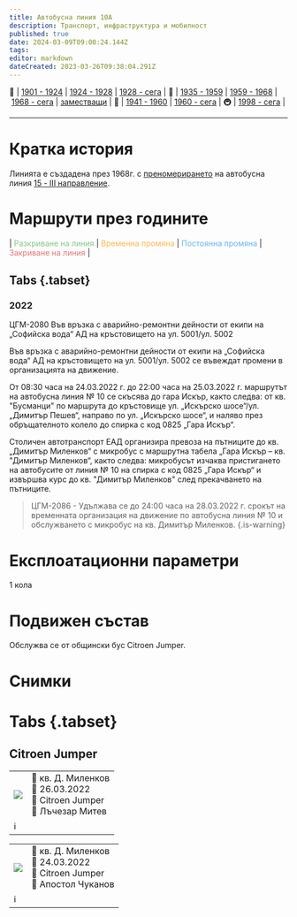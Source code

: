 ```yaml
---
title: Автобусна линия 10А
description: Транспорт, инфраструктура и мобилност
published: true
date: 2024-03-09T09:00:24.144Z
tags: 
editor: markdown
dateCreated: 2023-03-26T09:38:04.291Z
---
```


🚋 | [1901 - 1924](/bg/public-transport/tram-routes-1901-1924) | [1924 - 1928](/bg/public-transport/tram-routes-1924-1928) | [1928 - сега](/bg/public-transport/tram-routes-1928-sega) | 🚌 | [1935 - 1959](/bg/public-transport/bus-routes-1935-1959) | [1959 - 1968](/bg/public-transport/bus-routes-1959-1968) | [1968 - сега](/bg/public-transport/bus-routes-1968-sega) | [заместващи](/bg/public-transport/bus-routes-replacement-services) | 🚎 | [1941 - 1960](/bg/public-transport/trolleybus-routes-1941-1960) | [1960 - сега](/bg/public-transport/trolleybus-routes-1960-sega) | 🚇 | [1998 - сега](/bg/public-transport/metro-routes) |

---

# Кратка история

Линията е създадена през 1968г. с [преномерирането](/bg/public-transport/line-renumbering) на автобусна линия [15 - III направление](/bg/public-transport/bus-routes-1959-1968/15).

# Маршрути през годините
| <span style="color:#81C784">Разкриване на линия</span> | <span style="color:#FFB74D">Временна промяна</span> | <span style="color:#64B5F6">Постоянна промяна</span> | <span style="color:#E57373">Закриване на линия</span> |

## Tabs {.tabset}

### 2022
ЦГМ-2080
Във връзка с аварийно-ремонтни дейности от екипи на „Софийска вода“ АД  на кръстовището на ул. 5001/ул. 5002

Във връзка с аварийно-ремонтни дейности от екипи на „Софийска вода“ АД  на кръстовището на ул. 5001/ул. 5002 се въвеждат промени в организацията на движение.

От 08:30 часа на 24.03.2022 г. до 22:00 часа на 25.03.2022 г. маршрутът на автобусна линия № 10 се скъсява до гара Искър, както следва: от кв. "Бусманци" по маршрута до кръстовище ул. „Искърско шосе“/ул. „Димитър Пешев“, направо по ул. „Искърско шосе“, и наляво през обръщателното колело до спирка с код 0825 „Гара Искър“.

Столичен автотранспорт ЕАД организира превоза на пътниците до кв. „Димитър Миленков“ с микробус с маршрутна табела „Гара Искър – кв. "Димитър Миленков“, както следва: микробусът изчаква пристигането на автобусите от линия № 10 на спирка с код 0825 „Гара Искър“ и извършва курс до кв. "Димитър Миленков" след прекачването на пътниците.

> ЦГМ-2086 - Удължава се до 24:00 часа на 28.03.2022 г. срокът на временната организация на движение по автобусна линия № 10 и обслужването с микробус на кв. Димитър Миленков.
{.is-warning}





# Експлоатационни параметри

1 кола

# **Подвижен състав**

Обслужва се от общински бус Citroen Jumper.
# Снимки
  
# Tabs {.tabset}


 ## Citroen Jumper
 <!--следващ пост--> 
<div class="table-responsive"><table style="width:100%"><tr>
<td><img src="http://46.10.181.183:1518/trinmo/gallery/lachezar-mitev/citroen/a6821%20line10a.jpg"></td>
<td>📌 кв. Д. Миленков <br>📆 26.03.2022 <br>🚌 Citroen Jumper<br>📸 Лъчезар Митев </td></tr>
  <td colspan=2 >ℹ️ </td></table></div>
  
 <!--следващ пост--> 
<div class="table-responsive"><table style="width:100%"><tr>
<td><img src="https://live.staticflickr.com/65535/51982474086_e7d90a4d4c_b.jpg"></td>
<td>📌 кв. Д. Миленков <br>📆 24.03.2022 <br>🚌 Citroen Jumper<br>📸 Апостол Чуканов </td></tr>
  <td colspan=2 >ℹ️ </td></table></div>
  
